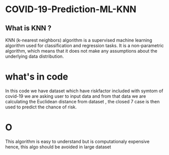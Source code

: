 # COVID-19-Prediction-ML-KNN
##  What is KNN ?
KNN (k-nearest neighbors) algorithm is a supervised machine learning algorithm used for classification and regression tasks. 
It is a non-parametric algorithm, which means that it does not make any assumptions about the underlying data distribution.

# what's in code
In this code we have dataset which have riskfactor included with symtom of covid-19
we are asking user to input data and from that data we are calculating the Euclidean distance from dataset ,
the closed 7 case is then used to predict the chance of risk.

# O

This algorithm is easy to understand but is computationaly expensive hence, this algo should be avoided in large dataset
